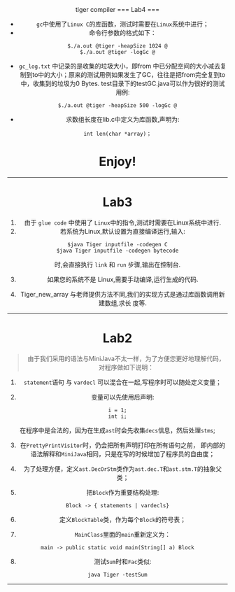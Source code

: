 <center> tiger compiler
===
Lab4
===


-  `gc`中使用了`Linux C`的库函数，测试时需要在`Linux`系统中进行；            
-  命令行参数的格式如下：

```
$./a.out @tiger -heapSize 1024 @
$./a.out @tiger -logGc @
```
- `gc_log.txt` 中记录的是收集的垃圾大小，即from 中已分配空间的大小减去复制到to中的大小；原来的测试用例如果发生了GC，往往是把from完全复到to中，收集到的垃圾为0 Bytes. test目录下的testGC.java可以作为很好的测试用例:
```
$./a.out @tiger -heapSize 500 -logGc @
```
- 求数组长度在lib.c中定义为库函数,声明为: 
```
int len(char *array)；
```
Enjoy!
==

------
Lab3
===

1. 由于 `glue code` 中使用了 `Linux`中的指令,测试时需要在Linux系统中进行.
2. 若系统为Linux,默认设置为直接编译运行,输入:
``` shell
$java Tiger inputfile -codegen C
$java Tiger inputfile -codegen bytecode
```
时,会直接执行 `link` 和 `run` 步骤,输出在控制台.

3. 如果您的系统不是 Linux,需要手动编译,运行生成的代码.

4. Tiger_new_array 与老师提供方法不同,我们的实现方式是通过库函数调用新建数组,求长
度等.

----------




Lab2 
====

> 由于我们采用的语法与MiniJava不太一样，为了方便您更好地理解代码，对程序做如下说明：

1. `statement`语句 与 `vardecl` 可以混合在一起,写程序时可以随处定义变量；

2. 变量可以先使用后声明:
```
i = 1;
int i;
```
在程序中是合法的，因为在生成`ast`时会先收集`decs`信息，然后处理`stms`;

3. 在`PrettyPrintVisitor`时，仍会把所有声明打印在所有语句之前，
即内部的语法解释和`MiniJava`相同，只是在写的时候增加了程序员的自由度；

4. 为了处理方便，定义`ast.DecOrStm`类作为`ast.dec.T`和`ast.stm.T`的抽象父类；

5. 把`Block`作为重要结构处理:
```
Block -> { statements | vardecls}
```

6. 定义`BlockTable`类，作为每个`Block`的符号表；

7. `MainClass`里面的`main`重新定义为：
```
main -> public static void main(String[] a) Block
```
8. 测试`Sum`时和`Fac`类似:

```
java Tiger -testSum
```
----------
